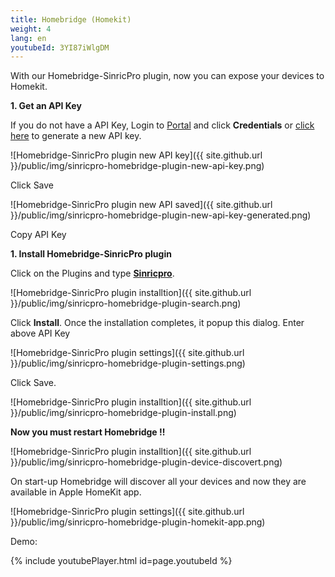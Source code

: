 ```yaml
---
title: Homebridge (Homekit)
weight: 4
lang: en
youtubeId: 3YI87iWlgDM
---
```


With our Homebridge-SinricPro plugin, now you can expose your devices to Homekit.

**1. Get an API Key**

If you do not have a API Key, Login to [Portal](https://portal.sinric.pro) and click **Credentials** or [click here](https://portal.sinric.pro/credential/new/apikey) to generate a new API key.

![Homebridge-SinricPro plugin new API key]({{ site.github.url }}/public/img/sinricpro-homebridge-plugin-new-api-key.png)

Click Save

![Homebridge-SinricPro plugin new API saved]({{ site.github.url }}/public/img/sinricpro-homebridge-plugin-new-api-key-generated.png)

Copy API Key

**1. Install Homebridge-SinricPro plugin**

Click on the Plugins and type [**Sinricpro**](https://www.npmjs.com/package/homebridge-sinricpro).

![Homebridge-SinricPro plugin installtion]({{ site.github.url }}/public/img/sinricpro-homebridge-plugin-search.png)

Click **Install**. Once the installation completes, it popup this dialog. Enter above API Key

![Homebridge-SinricPro plugin settings]({{ site.github.url }}/public/img/sinricpro-homebridge-plugin-settings.png)

Click Save. 

![Homebridge-SinricPro plugin installtion]({{ site.github.url }}/public/img/sinricpro-homebridge-plugin-install.png)

**Now you must restart Homebridge !!**

![Homebridge-SinricPro plugin installtion]({{ site.github.url }}/public/img/sinricpro-homebridge-plugin-device-discovert.png)

On start-up Homebridge will discover all your devices and now they are available in Apple HomeKit app.

![Homebridge-SinricPro plugin settings]({{ site.github.url }}/public/img/sinricpro-homebridge-plugin-homekit-app.png)


Demo:

{% include youtubePlayer.html id=page.youtubeId %}